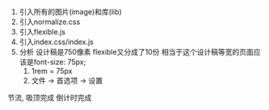 1. 引入所有的图片(image)和库(lib)
2. 引入normalize.css
3. 引入flexible.js
4. 引入index.css/index.js
5. 分析 设计稿是750像素 flexible又分成了10份 相当于这个设计稿等宽的页面应该是font-size: 75px;
   1. 1rem = 75px
   2. 文件 -> 首选项 -> 设置


节流,
吸顶完成
倒计时完成
